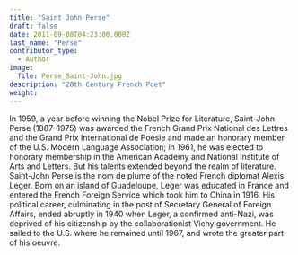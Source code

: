 ```yaml
---
title: "Saint John Perse"
draft: false
date: 2011-09-08T04:23:00.000Z
last_name: "Perse"
contributor_type:
  - Author
image:
  file: Perse_Saint-John.jpg
description: "20th Century French Poet"
weight:
---
```


In 1959, a year before winning the Nobel Prize for Literature, Saint-John Perse (1887–1975) was awarded the French Grand Prix National des Lettres and the Grand Prix International de Poésie and made an honorary member of the U.S. Modern Language Association; in 1961, he was elected to honorary membership in the American Academy and National Institute of Arts and Letters. But his talents extended beyond the realm of literature. Saint-John Perse is the nom de plume of the noted French diplomat Alexis Leger. Born on an island of Guadeloupe, Leger was educated in France and entered the French Foreign Service which took him to China in 1916. His political career, culminating in the post of Secretary General of Foreign Affairs, ended abruptly in 1940 when Leger, a confirmed anti-Nazi, was deprived of his citizenship by the collaborationist Vichy government. He sailed to the U.S. where he remained until 1967, and wrote the greater part of his oeuvre.


